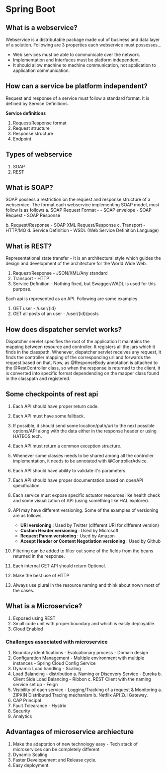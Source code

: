 # Spring Boot

## What is a webservice?
 Webservice is a distributable package made out of business and data layer of a solution. Following are 3 properties each webservice must possesses...
 - Web services must be able to communicate over the network.
 - Implementation and Interfaces must be platform independent.
 - It should allow machine to machine communication, not application to application communication.


## How can a service be platform independent?
Request and response of a service must follow a standard format. It is defined by Service Definitions. 

**Service definitions**
1. Request/Response format
2. Request structure
3. Response structure
4. Endpoint

## Types of webservice
1. SOAP
2. REST

## What is SOAP?
SOAP possess a restriction on the request and response structure of a webservice. The format each webservice implementing SOAP model, must follow is as follows
a. SOAP Request Format - 
    - SOAP envelope 
      - SOAP Request
      - SOAP Response
      
b. Request/Response - SOAP XML Request/Response
c. Transport - HTTP/MQ
d. Service Definition - WSDL (Web Service Definition Language)

## What is REST?
Representational state transfer - It is an architectural style which guides the design and development of the architecture for the World Wide Web.
1. Request/Response - JSON/XML/Any standard
2. Transport - HTTP
3. Service Definition - Nothing fixed, but Swagger/WADL is used for this purpose.

Each api is represented as an API. Following are some examples
1. GET user - /user/{id}
2. GET all posts of an user - /user/{id}/posts


## How does dispatcher servlet works?
Dispatcher servlet specifies the root of the application It maintains the mapping between resource and controller. It registers all the jars which it finds in the classpath.
Whenever, dispatcher servlet receives any request, it finds the controller mapping of the corresponding url and forwards the request based on that. Now, as @ResponseBody annotation is attached to the @RestController class, so when the response is returned to the client, it is converted into specific format dependending on the mapper class found in the classpath and registered.

## Some checkpoints of rest api
1. Each API should have proper return code.
2. Each API must have some fallback.
3. If possible, it should send some location/path/uri to the next possible options/API along with the data either in the response header or using HATEOS tech.
4. Each API must return a common exception structure.
5. Whenever some classes needs to be shared among all the controller implementation, it needs to be annotated with @ControllerAdvice.
6. Each API should have ability to validate it's parameters.
7. Each API should have proper documentation based on openAPI specification.
8. Each service must expose specific actuator resources like health check and some visualization of API (using something like HAL explorer). 
9. API may have different versioning. Some of the examples of versioning are as follows,
   - **URI versioning** : Used by Twitter (different URI for different version)
   - **Custom Header versioning** : Used by Microsoft
   - **Request Param versioning** : Used by Amazon
   - **Aceept Header or Content Negotiation versioning** : Used by Github

10. Filtering can be added to filter out some of the fields from the beans returned in the response.
11. Each internal GET API should return  Optional<SomeBean>.
12. Make the best use of HTTP 
13. Always use plural in the resource naming and think about nown most of the cases.
 
## What is a Microservice?
1. Exposed using REST
2. Small code unit with proper boundary and which is easily deployable. 
3. Cloud Enabled 
 
### Challenges associated with microservice
1. Boundary identifications - Evaluationary process - Domain design
2. Configuration Management - Multiple environment with multiple instances - Spring Cloud Config Service
3. Dynamic Load handling - Scaling
4. Load Balancing - distribution 
   a. Naming or Discovery Service - Eureka
   b. Client Side Load Balancing - Ribbon
   c. REST Client with the naming service set up - Feign
5. Visibility of each service - Logging/Tracking of a request & Monitoring
   a. ZIPKIN Distributed Tracing mechanism
   b. Netflix API Zul Gateway.
6. CAP Principal 
7. Fault Tolearance - Hystrix
8. Security
9. Analytics 
 
## Advantages of microservice archiecture
1. Make the adaptation of new technology easy - Tech stack of microservices can be completely different
2. Dynamic Scaling
3. Faster Developement and Release cycle. 
4. Easy deployment. 
